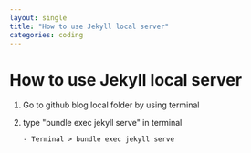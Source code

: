 ```yaml
---
layout: single
title: "How to use Jekyll local server"
categories: coding
---
```


# How to use Jekyll local server

1. Go to github blog local folder by using terminal

2. type "bundle exec jekyll serve" in terminal

   ```
   - Terminal > bundle exec jekyll serve

   ```

   ```


   ```
